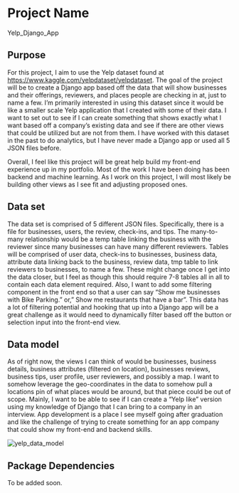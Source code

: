 

# Project Name
Yelp_Django_App

## Purpose

For this project, I aim to use the Yelp dataset found at https://www.kaggle.com/yelpdataset/yelpdataset. The goal of the project will be to create a Django app based off the data that will show businesses and their offerings, reviewers, and places people are checking in at, just to name a few. I’m primarily interested in using this dataset since it would be like a smaller scale Yelp application that I created with some of their data. I want to set out to see if I can create something that shows exactly what I want based off a company’s existing data and see if there are other views that could be utilized but are not from them. I have worked with this dataset in the past to do analytics, but I have never made a Django app or used all 5 JSON files before.

Overall, I feel like this project will be great help build my front-end experience up in my portfolio. Most of the work I have been doing has been backend and machine learning. As I work on this project, I will most likely be building other views as I see fit and adjusting proposed ones.
## Data set

The data set is comprised of 5 different JSON files. Specifically, there is a file for businesses, users, the review, check-ins, and tips. The many-to-many relationship would be a temp table linking the business with the reviewer since many businesses can have many different reviewers. Tables will be comprised of user data, check-ins to businesses, business data, attribute data linking back to the business, review data, tmp table to link reviewers to businesses, to name a few. These might change once I get into the data closer, but I feel as though this should require 7-8 tables all in all to contain each data element required. Also, I want to add some filtering component in the front end so that a user can say “Show me businesses with Bike Parking.” or,” Show me restaurants that have a bar”. This data has a lot of filtering potential and hooking that up into a Django app will be a great challenge as it would need to dynamically filter based off the button or selection input into the front-end view.

## Data model

As of right now, the views I can think of would be businesses, business details, business attributes (filtered on location), businesses reviews, business tips, user profile, user reviewers, and possibly a map. I want to somehow leverage the geo-coordinates in the data to somehow pull a locations pin of what places would be around, but that piece could be out of scope. Mainly, I want to be able to see if I can create a “Yelp like” version using my knowledge of Django that I can bring to a company in an interview. App development is a place I see myself going after graduation and like the challenge of trying to create something for an app company that could show my front-end and backend skills.

![yelp_data_model](https://user-images.githubusercontent.com/20977403/48651266-16336c80-e9c8-11e8-98ca-24848d971b5b.png)

## Package Dependencies

To be added soon.